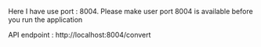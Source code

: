 Here I have use port : 8004. Please make user port 8004 is available before you run the application

API endpoint : http://localhost:8004/convert
